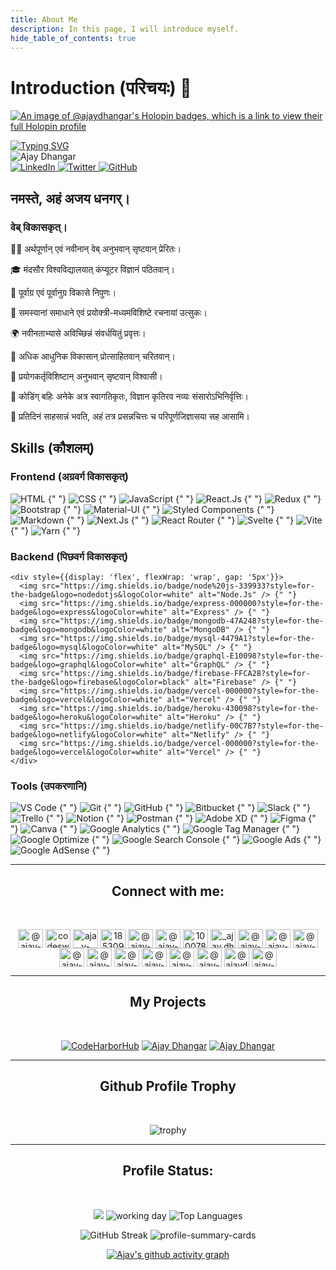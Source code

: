 ```yaml
---
title: About Me
description: In this page, I will introduce myself.
hide_table_of_contents: true
---
```


# Introduction (परिचयः) 🙏

[![An image of @ajaydhangar's Holopin badges, which is a link to view their full Holopin profile](https://holopin.me/ajaydhangar)](https://holopin.io/@ajaydhangar)

<div style={{background: 'linear-gradient(90deg, rgb(51, 55, 6) 0%, #FF4820 25%, #FF4820 50%, rgb(87, 89, 243) 100%)', paddingTop: '10px', borderRadius: '10px'}}>
  <a href="https://www.linkedin.com/in/ajay-dhangar" align="center"><img src="https://readme-typing-svg.demolab.com?font=Fira+Code&pause=1000&color=DEF72C&random=false&center=true&width=1000&lines=नमस्ते%2C+ तत्र।+अहं+अजय+धनगर्।+एकः+वेब्+विकासकृत्च+ अमुकः+मुक्तस्रोतः+उत्साही!" alt="Typing SVG" /></a>
</div>

<div style={{display: 'grid', gridTemplateColumns: 'repeat(auto-fit, minmax(300px, 1fr))', gap: '20px', marginTop: '20px'}}>
  <div style={{marginRight: '10px', display: 'flex', flexDirection: 'column', alignItems: 'center'}}>
    <img src="/instructors/ajay-dhangar.jpg" alt="Ajay Dhangar" style={{width: '200px', height: 'auto%', borderRadius: '50%'}} />
    <div style={{marginTop: '10px'}}>
      <a href="https://www.linkedin.com/in/ajay-dhangar/" target="_blank" rel="noreferrer noopener" style={{marginLeft: '5px'}}>
        <img src="https://img.shields.io/badge/LinkedIn-0077B5?style=for-the-badge&logo=linkedin&logoColor=white" alt="LinkedIn" />
      </a>
      <a href="https://twitter.com/CodesWithAjay" target="_blank" rel="noreferrer noopener" style={{marginLeft: '5px'}}>
        <img src="https://img.shields.io/badge/Twitter-1DA1F2?style=for-the-badge&logo=twitter&logoColor=white" alt="Twitter" />
      </a>
      <a href="https://github.com/ajay-dhangar" target="_blank" rel="noreferrer noopener" style={{marginLeft: '5px'}}>
        <img src="https://img.shields.io/badge/GitHub-100000?style=for-the-badge&logo=github&logoColor=white" alt="GitHub" />
      </a>
    </div>
  </div>
  <div style={{display: 'flex', flexDirection: 'column', justifyContent: 'center'}}>
    <h2 style={{margin: '0', background: 'linear-gradient(90deg, rgb(151, 255, 6) 0%, #FF4820 25%, #FF4820 50%, rgb(87, 89, 243) 100%)', WebkitBackgroundClip: 'text', WebkitTextFillColor: 'transparent'}}>
      नमस्ते, अहं अजय धनगर्।
    </h2>
    <h3 style={{margin: '0', color: 'rgb(87, 89, 243)'}}>
      वेब् विकासकृत्।
    </h3>
    <p>👨‍💻 अर्थपूर्णान् एवं नवीनान् वेब् अनुभवान् सृष्टवान् प्रेरितः।</p>
    <p>🎓 मंदसौर विश्वविद्यालयात् कंप्यूटर विज्ञानं पठितवान्।</p>
    <p>🚀 पूर्वाग्र एवं पूर्वानुग्र विकासे निपुणः।</p>
    <p>🌟 समस्यानां समाधाने एवं प्रयोक्त्री-मध्यमविशिष्टे रचनायां उत्सुकः।</p>
    <p>🌍 नवीनताभ्यासे अविच्छिन्नं संवर्धयितुं प्रवृत्तः।</p>
    <p>🎯 अधिक आधुनिक विकासान् प्रोत्साहितवान् चरितवान्।</p>
    <p>🌈 प्रयोगकर्तृविशिष्टान् अनुभवान् सृष्टवान् विश्वासी।</p>
    <p>🎲 कोडिंग् बहिः अनेके अत्र स्वागतिकृतः, विज्ञान कृतिरव नव्यः संसारोऽभिनिर्वृत्तिः।</p>
    <p>🚀 प्रतिदिनं साहसान्नं भवति, अहं तत्र प्रसन्नचित्तः च परिपूर्णजिज्ञासया सह आसामि।</p>
  </div>
</div>

## Skills (कौशलम्)

<div style={{marginTop: '20px', width: '100%', display: 'grid', gridTemplateColumns: 'repeat(auto-fit, minmax(300px, 1fr))', gap: '20px'}}>
  <div style={{marginRight: '8%'}}>
    <h3 style={{margin: '0', background: 'linear-gradient(90deg, rgb(151, 255, 6) 0%, #FF4820 25%, #FF4820 50%, rgb(87, 89, 243) 100%)', WebkitBackgroundClip: 'text', WebkitTextFillColor: 'transparent', fontSize: '1.5rem'}}>
      Frontend (अग्रवर्ग विकासकृत्)
    </h3>
      <div style={{display: 'flex', flexWrap: 'wrap', gap: '5px'}}>
        <img src="https://img.shields.io/badge/html-f12?style=for-the-badge&logo=html5&logoColor=white" alt="HTML" /> {" "}
        <img src="https://img.shields.io/badge/css-0077B5?style=for-the-badge&logo=css3&logoColor=white" alt="CSS" /> {" "}
        <img src="https://img.shields.io/badge/javascrip-100?style=for-the-badge&logo=javascript&logoColor=yellow" alt="JavaScript" /> {" "}
        <img src="https://img.shields.io/badge/react%20js-20232A?style=for-the-badge&logo=react&logoColor=white" alt="React.Js" />  {" "}
        <img src="https://img.shields.io/badge/redux-593D88?style=for-the-badge&logo=redux&logoColor=white" alt="Redux" /> {" "}
        <img src="https://img.shields.io/badge/bootstrap-0077B5?style=for-the-badge&logo=bootstrap&logoColor=white" alt="Bootstrap" /> {" "}
        <img src="https://img.shields.io/badge/Material%20UI-007FFF?style=for-the-badge&logo=mui&logoColor=white" alt="Material-UI" />  {" "}
        <img src="https://img.shields.io/badge/styled--components-DB7093?style=for-the-badge&logo=styled-components&logoColor=white" alt="Styled Components" /> {" "}
        <img src="https://img.shields.io/badge/Markdown-000000?style=for-the-badge&logo=markdown&logoColor=white" alt="Markdown" /> {" "}
        <img src="https://img.shields.io/badge/next%20js-000000?style=for-the-badge&logo=nextdotjs&logoColor=white" alt="Next.Js" /> {" "}
        <img src="https://img.shields.io/badge/React_Router-CA4245?style=for-the-badge&logo=react-router&logoColor=white" alt="React Router" /> {" "}
        <img src="https://img.shields.io/badge/Svelte-4A4A55?style=for-the-badge&logo=svelte&logoColor=FF3E00" alt="Svelte" /> {" "}
        <img src="https://img.shields.io/badge/Vite-B73BFE?style=for-the-badge&logo=vite&logoColor=FFD62E" alt="Vite" /> {" "}
        <img src="https://img.shields.io/badge/Yarn-2C8EBB?style=for-the-badge&logo=yarn&logoColor=white" alt="Yarn" /> {" "}
      </div>
  </div>
  <div>
    <h3 style={{margin: '0', background: 'linear-gradient(90deg, rgb(151, 255, 6) 0%, #FF4820 25%, #FF4820 50%, rgb(87, 89, 243) 100%)', WebkitBackgroundClip: 'text', WebkitTextFillColor: 'transparent', fontSize: '1.5rem'}}>
      Backend (पिछवर्ग  विकासकृत्)
    </h3>

    <div style={{display: 'flex', flexWrap: 'wrap', gap: '5px'}}>
      <img src="https://img.shields.io/badge/node%20js-339933?style=for-the-badge&logo=nodedotjs&logoColor=white" alt="Node.Js" /> {" "}
      <img src="https://img.shields.io/badge/express-000000?style=for-the-badge&logo=express&logoColor=white" alt="Express" /> {" "}
      <img src="https://img.shields.io/badge/mongodb-47A248?style=for-the-badge&logo=mongodb&logoColor=white" alt="MongoDB" /> {" "}
      <img src="https://img.shields.io/badge/mysql-4479A1?style=for-the-badge&logo=mysql&logoColor=white" alt="MySQL" /> {" "}
      <img src="https://img.shields.io/badge/graphql-E10098?style=for-the-badge&logo=graphql&logoColor=white" alt="GraphQL" /> {" "}
      <img src="https://img.shields.io/badge/firebase-FFCA28?style=for-the-badge&logo=firebase&logoColor=black" alt="Firebase" /> {" "}
      <img src="https://img.shields.io/badge/vercel-000000?style=for-the-badge&logo=vercel&logoColor=white" alt="Vercel" /> {" "}
      <img src="https://img.shields.io/badge/heroku-430098?style=for-the-badge&logo=heroku&logoColor=white" alt="Heroku" /> {" "}
      <img src="https://img.shields.io/badge/netlify-00C7B7?style=for-the-badge&logo=netlify&logoColor=white" alt="Netlify" /> {" "}
      <img src="https://img.shields.io/badge/vercel-000000?style=for-the-badge&logo=vercel&logoColor=white" alt="Vercel" /> {" "}
    </div>

  </div>
  <div>
    <h3 style={{margin: '0', background: 'linear-gradient(90deg, rgb(151, 255, 6) 0%, #FF4820 25%, #FF4820 50%, rgb(87, 89, 243) 100%)', WebkitBackgroundClip: 'text', WebkitTextFillColor: 'transparent', fontSize: '1.5rem'}}>
      Tools (उपकरणानि)
    </h3>
    <div style={{display: 'flex', flexWrap: 'wrap', gap: '5px'}}>
      <img src="https://img.shields.io/badge/VS%20Code-007ACC?style=for-the-badge&logo=visual-studio-code&logoColor=white" alt="VS Code" /> {" "}
      <img src="https://img.shields.io/badge/Git-F05032?style=for-the-badge&logo=git&logoColor=white" alt="Git" /> {" "}
      <img src="https://img.shields.io/badge/GitHub-100000?style=for-the-badge&logo=github&logoColor=white" alt="GitHub" /> {" "}
      <img src="https://img.shields.io/badge/Bitbucket-0052CC?style=for-the-badge&logo=bitbucket&logoColor=white" alt="Bitbucket" /> {" "}
      <img src="https://img.shields.io/badge/Slack-4A154B?style=for-the-badge&logo=slack&logoColor=white" alt="Slack" /> {" "}
      <img src="https://img.shields.io/badge/Trello-0079BF?style=for-the-badge&logo=trello&logoColor=white" alt="Trello" /> {" "}
      <img src="https://img.shields.io/badge/Notion-000000?style=for-the-badge&logo=notion&logoColor=white" alt="Notion" /> {" "}
      <img src="https://img.shields.io/badge/Postman-FF6C37?style=for-the-badge&logo=postman&logoColor=white" alt="Postman" /> {" "}
      <img src="https://img.shields.io/badge/Adobe%20XD-FF26BE?style=for-the-badge&logo=adobe-xd&logoColor=white" alt="Adobe XD" /> {" "}
      <img src="https://img.shields.io/badge/Figma-F24E1E?style=for-the-badge&logo=figma&logoColor=white" alt="Figma" /> {" "}
      <img src="https://img.shields.io/badge/Canva-00C4CC?style=for-the-badge&logo=canva&logoColor=white" alt="Canva" /> {" "}
      <img src="https://img.shields.io/badge/Google%20Analytics-E37400?style=for-the-badge&logo=google-analytics&logoColor=white" alt="Google Analytics" /> {" "}
      <img src="https://img.shields.io/badge/Google%20Tag%20Manager-4285F4?style=for-the-badge&logo=google-tag-manager&logoColor=white" alt="Google Tag Manager" /> {" "}
      <img src="https://img.shields.io/badge/Google%20Optimize-4285F4?style=for-the-badge&logo=google-optimize&logoColor=white" alt="Google Optimize" /> {" "}
      <img src="https://img.shields.io/badge/Google%20Search%20Console-4285F4?style=for-the-badge&logo=google-search-console&logoColor=white" alt="Google Search Console" /> {" "}
      <img src="https://img.shields.io/badge/Google%20Ads-4285F4?style=for-the-badge&logo=google-ads&logoColor=white" alt="Google Ads" /> {" "}
      <img src="https://img.shields.io/badge/Google%20AdSense-4285F4?style=for-the-badge&logo=google-adsense&logoColor=white" alt="Google AdSense" /> {" "}
      </div>
  </div>
</div>


---

<div align="center">

## Connect with me:

<br />

<a href="https://dev.to/ajaydhangar49" target="blank"><img align="center" src="https://raw.githubusercontent.com/rahuldkjain/github-profile-readme-generator/master/src/images/icons/Social/devto.svg" alt="@ajay-dhangar" height="30" width="40" /></a>
<a href="https://twitter.com/codeswithajay" target="blank"><img align="center" src="https://raw.githubusercontent.com/rahuldkjain/github-profile-readme-generator/master/src/images/icons/Social/twitter.svg" alt="codeswithajay" height="30" width="40" /></a>
<a href="https://linkedin.com/in/ajay-dhangar" target="blank"><img align="center" src="https://raw.githubusercontent.com/rahuldkjain/github-profile-readme-generator/master/src/images/icons/Social/linked-in-alt.svg" alt="ajay-dhangar" height="30" width="40" /></a>
<a href="https://stackoverflow.com/users/18530900/ajay-dhangar" target="blank"><img align="center" src="https://raw.githubusercontent.com/rahuldkjain/github-profile-readme-generator/master/src/images/icons/Social/stack-overflow.svg" alt="18530900/ajay-dhangar" height="30" width="40" /></a>
<a href="https://codesandbox.io/u/Ajay-Dhangar" target="blank"><img align="center" src="https://raw.githubusercontent.com/rahuldkjain/github-profile-readme-generator/master/src/images/icons/Social/codesandbox.svg" alt="@ajay-dhangar" height="30" width="40" /></a>
<a href="https://kaggle.com/ajaydhangar" target="blank"><img align="center" src="https://raw.githubusercontent.com/rahuldkjain/github-profile-readme-generator/master/src/images/icons/Social/kaggle.svg" alt="@ajay-dhangar" height="30" width="40" /></a>
<a href="https://fb.com/100078316657152" target="blank"><img align="center" src="https://raw.githubusercontent.com/rahuldkjain/github-profile-readme-generator/master/src/images/icons/Social/facebook.svg" alt="100078316657152" height="30" width="40" /></a>
<a href="https://instagram.com/_ajay.dhangar" target="blank"><img align="center" src="https://raw.githubusercontent.com/rahuldkjain/github-profile-readme-generator/master/src/images/icons/Social/instagram.svg" alt="_ajay.dhangar" height="30" width="40" /></a>
<a href="https://dribbble.com/ajaydhangar49" target="blank"><img align="center" src="https://raw.githubusercontent.com/rahuldkjain/github-profile-readme-generator/master/src/images/icons/Social/dribbble.svg" alt="@ajay-dhangar" height="30" width="40" /></a>
<a href="https://www.behance.net/ajaydhangar49" target="blank"><img align="center" src="https://raw.githubusercontent.com/rahuldkjain/github-profile-readme-generator/master/src/images/icons/Social/behance.svg" alt="@ajay-dhangar" height="30" width="40" /></a>
<a href="https://hashnode.com/@ajaydhangar49" target="blank"><img align="center" src="https://raw.githubusercontent.com/rahuldkjain/github-profile-readme-generator/master/src/images/icons/Social/hashnode.svg" alt="@ajay-dhangar" height="30" width="40" /></a>
<a href="https://medium.com/@ajaydhangar49" target="blank"><img align="center" src="https://raw.githubusercontent.com/rahuldkjain/github-profile-readme-generator/master/src/images/icons/Social/medium.svg" alt="@ajay-dhangar" height="30" width="40" /></a>
<a href="https://youtube.com/@ajay-dhangar?si=Kjz44Te-GyLloWMm" target="blank"><img align="center" src="https://raw.githubusercontent.com/rahuldkjain/github-profile-readme-generator/master/src/images/icons/Social/youtube.svg" alt="@ajay-dhangar" height="30" width="40" /></a>
<a href="https://www.codechef.com/users/aj_zero_coding" target="blank"><img align="center" src="https://cdn.jsdelivr.net/npm/simple-icons@3.1.0/icons/codechef.svg" alt="@ajay-dhangar" height="30" width="40" /></a>
<a href="https://codeforces.com/profile/ajaydhangar49" target="blank"><img align="center" src="https://raw.githubusercontent.com/rahuldkjain/github-profile-readme-generator/master/src/images/icons/Social/codeforces.svg" alt="@ajay-dhangar" height="30" width="40" /></a>
<a href="https://leetcode.com/u/ajaydhangar49/" target="blank"><img align="center" src="https://raw.githubusercontent.com/rahuldkjain/github-profile-readme-generator/master/src/images/icons/Social/leet-code.svg" alt="@ajay-dhangar" height="30" width="40" /></a>
<a href="https://www.hackerearth.com/@ajaydhangar49" target="blank"><img align="center" src="https://raw.githubusercontent.com/rahuldkjain/github-profile-readme-generator/master/src/images/icons/Social/hackerearth.svg" alt="@ajay-dhangar" height="30" width="40" /></a>
<a href="https://www.geeksforgeeks.org/user/ajaydhangar49/" target="blank"><img align="center" src="https://raw.githubusercontent.com/rahuldkjain/github-profile-readme-generator/master/src/images/icons/Social/geeks-for-geeks.svg" alt="@ajaydhangar49" height="30" width="40" /></a>
<a href="https://profiles.topcoder.com/ajaydhangar49" target="blank"><img align="center" src="https://raw.githubusercontent.com/rahuldkjain/github-profile-readme-generator/master/src/images/icons/Social/topcoder.svg" alt="@ajay-dhangar" height="30" width="40" /></a>

---

## My Projects

<br />

<p>
<a href="https://github.com/CodeHarborHub/codeharborhub"><img src="https://github-readme-stats.vercel.app/api/pin/?username=CodeHarborHub&repo=codeharborhub&theme=react&bg_color=1F222E&title_color=F85D7F&hide_border=true&icon_color=F8D866&º" alt="CodeHarborHub" /></a>
<a href="https://github.com/Ajay-Dhangar/Ajay-Dhangar.github.io"><img src="https://github-readme-stats.vercel.app/api/pin/?username=Ajay-Dhangar&repo=Ajay-Dhangar.github.io&theme=react&bg_color=1F222E&title_color=F85D7F&hide_border=true&icon_color=F8D866&º" alt="Ajay Dhangar" /></a>    
<a href="https://github.com/Ajay-Dhangar/web-image-uploader"><img src="https://github-readme-stats.vercel.app/api/pin/?username=Ajay-Dhangar&repo=web-image-uploader&theme=react&bg_color=1F222E&title_color=F85D7F&hide_border=true&icon_color=F8D866&º" alt="Ajay Dhangar" /></a>    
</p>

---

## Github Profile Trophy

<br />

![trophy](https://github-profile-trophy.vercel.app/?username=ajay-dhangar&column=10&theme=matrix)

---
 
## Profile Status:

<br />

![](https://github-readme-stats.vercel.app/api?username=ajay-dhangar&show=reviews,discussions_started,discussions_answered,prs_merged,prs_merged_percentage&show_icons=true&theme=transparent)
![working day](https://github-contribution-stats.vercel.app/api/?username=ajay-dhangar)
![Top Languages](https://github-readme-stats.vercel.app/api/top-langs/?username=ajay-dhangar&langs_count=20&theme=transparent&layout=compact)

![GitHub Streak](https://github-readme-streak-stats.herokuapp.com/?user=ajay-dhangar&show_icons=true)
![profile-summary-cards](https://github-profile-summary-cards.vercel.app/api/cards/profile-details?username=ajay-dhangar)

[![Ajay's github activity graph](https://github-readme-activity-graph.vercel.app/graph?username=ajay-dhangar&theme=merko)](https://github.com/ajay-dhangar)

</div>